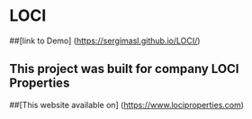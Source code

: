 # LOCI

##[link to Demo] (https://sergimasl.github.io/LOCI/)

## This project was built for company LOCI Properties
##[This website available on] (https://www.lociproperties.com)
